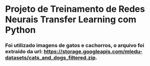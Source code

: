 # Projeto de Treinamento de Redes Neurais Transfer Learning com Python

### Foi utilizado imagens de gatos e cachorros, o arquivo foi extraído da url: https://storage.googleapis.com/mledu-datasets/cats_and_dogs_filtered.zip.
